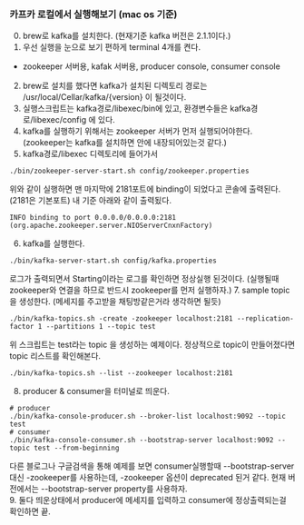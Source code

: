 ### 카프카 로컬에서 실행해보기 (mac os 기준)

0. brew로 kafka를 설치한다. (현재기준 kafka 버전은 2.1.1이다.)
1. 우선 실행을 눈으로 보기 편하게 terminal 4개를 켠다.
* zookeeper 서버용, kafak 서버용, producer console, consumer console
2. brew로 설치를 했다면 kafka가 설치된 디렉토리 경로는 /usr/local/Cellar/kafka/{version} 이 될것이다.
3. 실행스크립트는 kafka경로/libexec/bin에 있고, 환경변수들은 kafka경로/libexec/config 에 있다.
4. kafka를 실행하기 위해서는 zookeeper 서버가 먼저 실행되어야한다. (zookeeper는 kafka를 설치하면 안에 내장되어있는것 같다.)
5. kafka경로/libexec 디렉토리에 들어가서 
```
./bin/zookeeper-server-start.sh config/zookeeper.properties 
```
위와 같이 실행하면 맨 마지막에 2181포트에 binding이 되었다고 콘솔에 출력된다. (2181은 기본포트)
내 기준 아래와 같이 출력됬다.
```
INFO binding to port 0.0.0.0/0.0.0.0:2181 (org.apache.zookeeper.server.NIOServerCnxnFactory)
```
6. kafka를 실행한다. 
```
./bin/kafka-server-start.sh config/kafka.properties
```
로그가 출력되면서 Starting이라는 로그를 확인하면 정상실행 된것이다. (실행될때 zookeeper와 연결을 하므로 반드시 zookeeper를 먼저 실행하자.)
7. sample topic을 생성한다. (메세지를 주고받을 채팅방같은거라 생각하면 될듯)
```
./bin/kafka-topics.sh -create -zookeeper localhost:2181 --replication-factor 1 --partitions 1 --topic test
```
위 스크립트는 test라는 topic 을 생성하는 예제이다.
정상적으로 topic이 만들어졌다면 topic 리스트를 확인해본다.
```
./bin/kafka-topics.sh --list --zookeeper localhost:2181
```
8. producer & consumer을 터미널로 띄운다.
```
# producer
./bin/kafka-console-producer.sh --broker-list localhost:9092 --topic test
# consumer
./bin/kafka-console-consumer.sh --bootstrap-server localhost:9092 --topic test --from-beginning
```
다른 블로그나 구글검색을 통해 예제를 보면 consumer실행할때 --bootstrap-server 대신 -zookeeper를 사용하는데, -zookeeper 옵션이 deprecated 된거 같다.
현재 버전에서는 --bootstrap-server property를 사용하자.<br>
9. 둘다 띄운상태에서 producer에 메세지를 입력하고 consumer에 정상출력되는걸 확인하면 끝.
